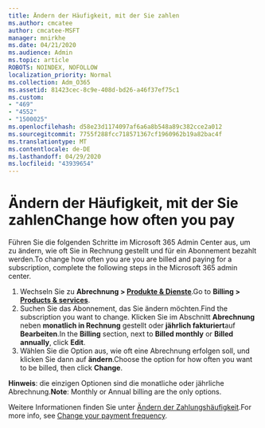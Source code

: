 ```yaml
---
title: Ändern der Häufigkeit, mit der Sie zahlen
ms.author: cmcatee
author: cmcatee-MSFT
manager: mnirkhe
ms.date: 04/21/2020
ms.audience: Admin
ms.topic: article
ROBOTS: NOINDEX, NOFOLLOW
localization_priority: Normal
ms.collection: Adm_O365
ms.assetid: 81423cec-8c9e-408d-bd26-a46f37ef75c1
ms.custom:
- "469"
- "4552"
- "1500025"
ms.openlocfilehash: d58e23d1174097af6a6a8b548a89c382cce2a012
ms.sourcegitcommit: 7755f288fcc718571367cf1960962b19a82bac4f
ms.translationtype: MT
ms.contentlocale: de-DE
ms.lasthandoff: 04/29/2020
ms.locfileid: "43939654"
---
```

# <a name="change-how-often-you-pay"></a><span data-ttu-id="c8c4c-102">Ändern der Häufigkeit, mit der Sie zahlen</span><span class="sxs-lookup"><span data-stu-id="c8c4c-102">Change how often you pay</span></span>

<span data-ttu-id="c8c4c-103">Führen Sie die folgenden Schritte im Microsoft 365 Admin Center aus, um zu ändern, wie oft Sie in Rechnung gestellt und für ein Abonnement bezahlt werden.</span><span class="sxs-lookup"><span data-stu-id="c8c4c-103">To change how often you are you are billed and paying for a subscription, complete the following steps in the Microsoft 365 admin center.</span></span> 
1. <span data-ttu-id="c8c4c-104">Wechseln Sie zu **Abrechnung > [Produkte & Dienste](https://go.microsoft.com/fwlink/p/?linkid=842054)**.</span><span class="sxs-lookup"><span data-stu-id="c8c4c-104">Go to **Billing > [Products & services](https://go.microsoft.com/fwlink/p/?linkid=842054)**.</span></span>
2. <span data-ttu-id="c8c4c-105">Suchen Sie das Abonnement, das Sie ändern möchten.</span><span class="sxs-lookup"><span data-stu-id="c8c4c-105">Find the subscription you want to change.</span></span> <span data-ttu-id="c8c4c-106">Klicken Sie im Abschnitt **Abrechnung** neben **monatlich in Rechnung** gestellt oder **jährlich fakturiert**auf **Bearbeiten**.</span><span class="sxs-lookup"><span data-stu-id="c8c4c-106">In the **Billing** section, next to **Billed monthly** or **Billed annually**, click **Edit**.</span></span> 
3. <span data-ttu-id="c8c4c-107">Wählen Sie die Option aus, wie oft eine Abrechnung erfolgen soll, und klicken Sie dann auf **ändern**.</span><span class="sxs-lookup"><span data-stu-id="c8c4c-107">Choose the option for how often you want to be billed, then click **Change**.</span></span>

<span data-ttu-id="c8c4c-108">**Hinweis**: die einzigen Optionen sind die monatliche oder jährliche Abrechnung.</span><span class="sxs-lookup"><span data-stu-id="c8c4c-108">**Note**: Monthly or Annual billing are the only options.</span></span>

<span data-ttu-id="c8c4c-109">Weitere Informationen finden Sie unter [Ändern der Zahlungshäufigkeit](https://docs.microsoft.com/microsoft-365/commerce/billing-and-payments/change-payment-frequency?view=o365-worldwide).</span><span class="sxs-lookup"><span data-stu-id="c8c4c-109">For more info, see [Change your payment frequency](https://docs.microsoft.com/microsoft-365/commerce/billing-and-payments/change-payment-frequency?view=o365-worldwide).</span></span>
